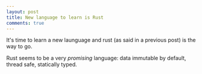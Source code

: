 ```yaml
---
layout: post
title: New language to learn is Rust
comments: true
---
```


It's time to learn a new launguage and rust (as said in a previous post) is the way to go.

Rust seems to be a very _promising_ language: data immutable by default, thread safe, statically typed.
